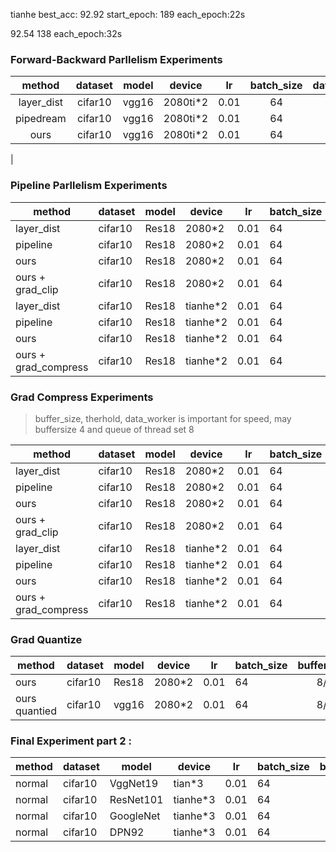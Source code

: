 tianhe
best_acc: 92.92
start_epoch: 189
each_epoch:22s

92.54
138
each_epoch:32s


### Forward-Backward Parllelism Experiments ###
| method | dataset | model | device | lr | batch_size | data_worker | buffer_size | epoch | acc | eachtime |  
| :------: | :------: | :------: |  :------: | :------: | :------: | :-----: | :------: | :------: | :------: | :------: |
| layer_dist | cifar10 | vgg16 | 2080ti*2 | 0.01 | 64 | 0 | 2 | 79 | 90.79 | 21s |  
| pipedream | cifar10 | vgg16 | 2080ti*2 | 0.01 | 64 | 0 | 2 | 75 | 90.4 | 21s |  
| ours | cifar10 | vgg16 | 2080ti*2 | 0.01 | 64 | 2 | 8/4 | 0 | ? | ? | ? |      
| 

### Pipeline Parllelism Experiments ###

| method | dataset | model | device | lr | batch_size | buffer_size | epoch | acc | eachtime |  
| ------ | ------ | ------ |  ------ | ------ | ------ | :------: | :------: | :------: | :------: |
| layer_dist | cifar10 | Res18 | 2080*2 | 0.01 | 64 | / | ? | ? | 2m36s |  
| pipeline | cifar10 | Res18 | 2080*2 | 0.01 | 64 | ? | ? | ? | ? |  
| ours | cifar10 | Res18 | 2080*2 | 0.01 | 64 | ? | ? | ? | 2m26s |  
| ours + grad_clip | cifar10 | Res18 | 2080*2 | 0.01 | 64 | ? | ? | ? | 1m15s | 
| layer_dist | cifar10 | Res18 | tianhe*2 | 0.01 | 64 | / | ? | ? | ? |  
| pipeline | cifar10 | Res18 | tianhe*2 | 0.01 | 64 | ? | ? | ? | ? |  
| ours | cifar10 | Res18 | tianhe*2 | 0.01 | 64 | ? | ? | ? | ? |      
| ours + grad_compress | cifar10 | Res18 | tianhe*2 | 0.01 | 64 | ? | ? | ? | ? |

### Grad Compress Experiments ###
> buffer_size, therhold, data_worker is important for speed, may buffersize 4 and queue of thread set 8



| method | dataset | model | device | lr | batch_size | buffer_size | epoch | acc | eachtime |  
| ------ | ------ | ------ |  ------ | ------ | ------ | :------: | :------: | :------: | :------: |
| layer_dist | cifar10 | Res18 | 2080*2 | 0.01 | 64 | / | ? | ? | 2m36s |  
| pipeline | cifar10 | Res18 | 2080*2 | 0.01 | 64 | ? | ? | ? | ? |  
| ours | cifar10 | Res18 | 2080*2 | 0.01 | 64 | ? | ? | ? | 2m26s |  
| ours + grad_clip | cifar10 | Res18 | 2080*2 | 0.01 | 64 | ? | ? | ? | 1m15s | 
| layer_dist | cifar10 | Res18 | tianhe*2 | 0.01 | 64 | / | ? | ? | ? |  
| pipeline | cifar10 | Res18 | tianhe*2 | 0.01 | 64 | ? | ? | ? | ? |  
| ours | cifar10 | Res18 | tianhe*2 | 0.01 | 64 | ? | ? | ? | ? |      
| ours + grad_compress | cifar10 | Res18 | tianhe*2 | 0.01 | 64 | ? | ? | ? | ? |


### Grad Quantize ###


| method | dataset | model | device | lr | batch_size | buffer_size | bit | epoch | acc | eachtime |  
| ------ | ------ | ------ |  ------ | ------ | ------ | :------: | :-----: | :------: | :------: | :------: |
| ours | cifar10 | Res18 | 2080*2 | 0.01 | 64 | 8/4 | 8 |183 | 91.38 | 12s |  
| ours quantied | cifar10 | vgg16 | 2080*2 | 0.01 | 64 | 8/4 | 8 |171 | 91.36 | 7s | 



### Final Experiment  part 2 :   ###
| method | dataset | model | device | lr | batch_size | buffer_size | epoch | acc | eachtime |  
| ------ | ------ | ------ |  ------ | ------ | ------ | :------: | :------: | :------: | :------: |
| normal | cifar10 | VggNet19 | tian*3 | 0.01 | 64 | 2 | 124 | 91.01 | ~2min |  
| normal | cifar10 | ResNet101 | tianhe*3 | 0.01 | 64 | 2 | ? | ? | ? |  
| normal | cifar10 | GoogleNet | tianhe*3 | 0.01 | 64 | 2 | ? | ? | ? |  
| normal | cifar10 | DPN92 | tianhe*3 | 0.01 | 64 | 2 | ? | ? | ? | ? |
